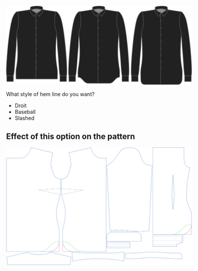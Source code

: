 ![Style d'ourlet](hemstyle.svg)

What style of hem line do you want?

 - Droit
 - Baseball
 - Slashed


## Effect of this option on the pattern
![This image shows the effect of this option by superimposing several variants that have a different value for this option](simone_hemstyle_sample.svg "Effect of this option on the pattern")